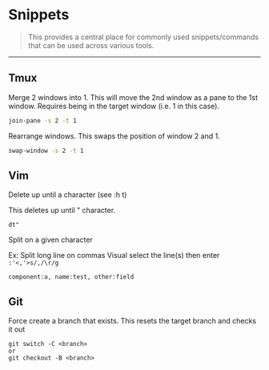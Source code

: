 # Snippets

> This provides a central place for commonly used snippets/commands that can be used across various tools.

---

## Tmux

Merge 2 windows into 1.
This will move the 2nd window as a pane to the 1st window.
Requires being in the target window (i.e. 1 in this case).

```bash
join-pane -s 2 -t 1
```

Rearrange windows.
This swaps the position of window 2 and 1.

```bash
swap-window -s 2 -t 1
```

## Vim

Delete up until a character (see :h t)

This deletes up until " character.
```text
dt"
```

Split on a given character

Ex: Split long line on commas
Visual select the line(s) then enter `:'<,'>s/,/\r/g`
```text
component:a, name:test, other:field
```

## Git

Force create a branch that exists.
This resets the target branch and checks it out
```text
git switch -C <branch>
or
git checkout -B <branch>
```

